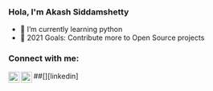 ### Hola, I'm Akash Siddamshetty

- 🌱 I’m currently learning python
- 🥅 2021 Goals: Contribute more to Open Source projects

### Connect with me:

##[<img align="left" alt="LinkedIn" width="22px" src="https://cdn.jsdelivr.net/npm/simple-icons@v3/icons/linkedin.svg" />][linkedin]
[<img align="left" alt="Instagram" width="22px" src="https://cdn.jsdelivr.net/npm/simple-icons@v3/icons/instagram.svg" />][instagram]

<br />

[instagram]: https://instagram.com/4k4_s_h
